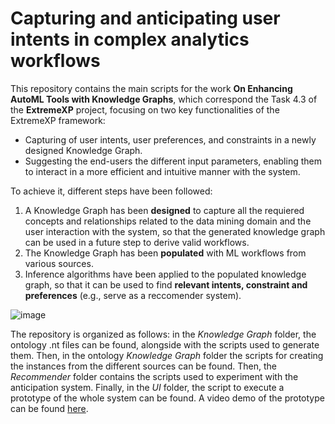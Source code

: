 # Capturing and anticipating user intents in complex analytics workflows

This repository contains the main scripts for the work **On Enhancing AutoML Tools with Knowledge Graphs**, which correspond the Task 4.3 of the **ExtremeXP** project, focusing on two key functionalities of the ExtremeXP framework: 
- Capturing of user intents, user preferences, and constraints in a newly designed Knowledge Graph.
- Suggesting the end-users the different input parameters, enabling them to interact in a more efficient and intuitive manner with the system.


To achieve it, different steps have been followed: 
1. A Knowledge Graph has been **designed** to capture all the requiered concepts and relationships related to the data mining domain and the user interaction with the system, so that the generated knowledge graph can be used in a future step to derive valid workflows.
2. The Knowledge Graph has been **populated** with ML workflows from various sources.
3. Inference algorithms have been applied to the populated knowledge graph, so that it can be used to find **relevant intents, constraint and preferences** (e.g., serve as a reccomender system).



![image](https://github.com/gerardponsrecasens/capturing-and-anticipating-ML-intents/assets/95172600/95dda1c3-cd15-4ff8-9afa-6354e2b50e16)



The repository is organized as follows: in the *Knowledge Graph* folder, the ontology .nt files can be found, alongside with the scripts used to generate them. Then, in the ontology *Knowledge Graph* folder the scripts for creating the instances from the different sources can be found. Then, the *Recommender* folder contains the scripts used to experiment with the anticipation system. Finally, in the *UI* folder, the script to execute a prototype of the whole system can be found. A video demo of the prototype can be found [here](https://youtu.be/MMHCoE6yonw).

